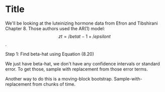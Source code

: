 Title
========================================================

We'll be looking at the luteinizing hormone data from Efron and Tibshirani Chapter 8. Those authors used the AR(1) model: $$z{t} = /beta{t - 1} + /epsilon{t}$$.

Step 1: Find beta-hat using Equation (8.20)



We just have beta-hat, we don't have any confidence intervals or standard error. To get those, sample with replacement from those error terms.



Another way to do this is a moving-block bootstrap. Sample-with-replacement from chunks of time.



